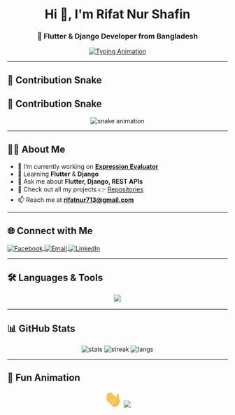 <!-- Profile Header -->
<h1 align="center">
  Hi 👋, I'm Rifat Nur Shafin
</h1>
<h3 align="center">
  🚀 Flutter & Django Developer from Bangladesh
</h3>

<!-- Typing Animation -->
<p align="center">
  <a href="https://git.io/typing-svg">
    <img src="https://readme-typing-svg.herokuapp.com?size=22&color=36BCF7&center=true&vCenter=true&lines=Flutter+Developer;Django+Developer;Problem+Solver;Open+Source+Enthusiast" alt="Typing Animation" />
  </a>
</p>

---

## 🐍 Contribution Snake

## 🐍 Contribution Snake

<p align="center">
  <img src="https://raw.githubusercontent.com/Shafin1196/Shafin1196/main/assets/snake.svg" alt="snake animation" />
</p>





---

## 👨‍💻 About Me
- 🔭 I’m currently working on [**Expression Evaluator**](https://github.com/Shafin1196/ExpressionEvaluatorFrontend)  
- 🌱 Learning **Flutter** & **Django**  
- 💬 Ask me about **Flutter, Django, REST APIs**  
- 📂 Check out all my projects 👉 [Repositories](https://github.com/Shafin1196?tab=repositories)  
- 📫 Reach me at **rifatnur713@gmail.com**

---

## 🌐 Connect with Me
<p align="left">
  <a href="https://fb.com/rifat nur shafin" target="blank">
    <img align="center" src="https://img.icons8.com/color/48/facebook.png" alt="Facebook" height="40" width="40" />
  </a>
  <a href="mailto:rifatnur713@gmail.com" target="blank">
    <img align="center" src="https://img.icons8.com/color/48/gmail-new.png" alt="Email" height="40" width="40" />
  </a>
  <a href="https://www.linkedin.com/in/yourprofile" target="blank">
    <img align="center" src="https://img.icons8.com/color/48/linkedin.png" alt="LinkedIn" height="40" width="40" />
  </a>
</p>

---

## 🛠️ Languages & Tools
<p align="center">
  <img src="https://skillicons.dev/icons?i=flutter,django,python,java,js,html,css,c,cpp,mysql,postgres,firebase" />
</p>

---

## 📊 GitHub Stats
<p align="center">
  <img src="https://github-readme-stats.vercel.app/api?username=shafin1196&show_icons=true&theme=tokyonight" alt="stats" />
  <img src="https://github-readme-streak-stats.herokuapp.com?user=shafin1196&theme=tokyonight" alt="streak" />
  <img src="https://github-readme-stats.vercel.app/api/top-langs/?username=shafin1196&layout=compact&theme=tokyonight" alt="langs" />
</p>

---

## 🚀 Fun Animation
<p align="center">
  <img src="https://raw.githubusercontent.com/ABSphreak/ABSphreak/master/gifs/Hi.gif" width="40px">
  <img src="https://github.com/rajput2107/rajput2107/blob/master/Assets/Developer.gif" width="250px">
</p>
